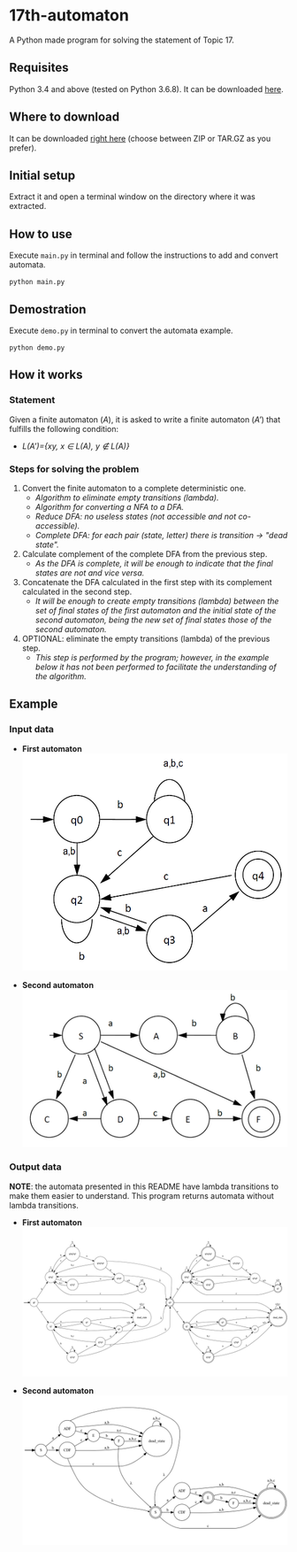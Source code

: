 # 17th-automaton
A Python made program for solving the statement of Topic 17.

## Requisites
Python 3.4 and above (tested on Python 3.6.8). It can be downloaded [here](https://www.python.org/downloads/).

## Where to download
It can be downloaded [right here](https://github.com/MaanuelMM/17th-automaton/releases/latest) (choose between ZIP or TAR.GZ as you prefer).

## Initial setup
Extract it and open a terminal window on the directory where it was extracted.

## How to use
Execute `main.py` in terminal and follow the instructions to add and convert automata.
```
python main.py
```

## Demostration
Execute `demo.py` in terminal to convert the automata example.
```
python demo.py
```

## How it works
### Statement
Given a finite automaton (*A*), it is asked to write a finite automaton (*A’*) that fulfills the following condition:
* *L(A’)={xy, x ∈ L(A), y ∉ L(A)}*
### Steps for solving the problem
1. Convert the finite automaton to a complete deterministic one.
   - *Algorithm to eliminate empty transitions (lambda).*
   - *Algorithm for converting a NFA to a DFA.*
   - *Reduce DFA: no useless states (not accessible and not co-accessible).*
   - *Complete DFA: for each pair (state, letter) there is transition -> "dead state".*
2. Calculate complement of the complete DFA from the previous step.
   - *As the DFA is complete, it will be enough to indicate that the final states are not and vice versa.*
3. Concatenate the DFA calculated in the first step with its complement calculated in the second step.
   - *It will be enough to create empty transitions (lambda) between the set of final states of the first automaton and the initial state of the second automaton, being the new set of final states those of the second automaton.*
4. OPTIONAL: eliminate the empty transitions (lambda) of the previous step.
   - *This step is performed by the program; however, in the example below it has not been performed to facilitate the understanding of the algorithm.*

## Example
### Input data
* **First automaton**
![First automaton](/example/img/first_automaton.png)

* **Second automaton**
![Second automaton](/example/img/second_automaton.png)

### Output data
**NOTE**: the automata presented in this README have lambda transitions to make them easier to understand. This program returns automata without lambda transitions.
* **First automaton**
![First automaton converted](/example/img/first_automaton_converted.png)

* **Second automaton**
![Second automaton converted](/example/img/second_automaton_converted.png)
